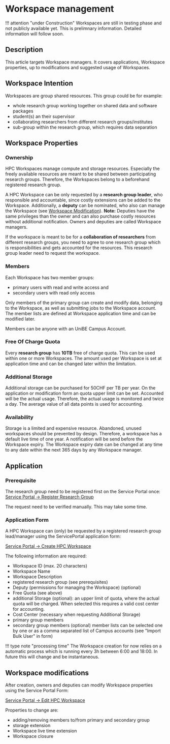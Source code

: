 # Workspace management

!!! attention "under Construction"
    Workspaces are still in testing phase and not publicly available yet. 
    This is prelimnary information.
    Detailed information will follow soon.

## Description
This article targets Workspace managers. It covers applications, Workspace properties, up to modifications and suggested usage of Workspaces.

## Workspace Intention
Workspaces are group shared resources. This group could be for example:

- whole research group working together on shared data and software packages
- student(s) an their supervisor
- collaborating researchers from different research groups/institutes
- sub-group within the research group, which requires data separation

## Workspace Properties
### Ownership
HPC Workspaces manage compute and storage resources. Especially the freely available resources are meant to be shared between participating research groups. Therefore, the Workspaces belong to a beforehand registered research group.

A HPC Workspace can be only requested by a **research group leader**, who responsible and accountable, since costly extensions can be added to the Workspace. 
Additionally, a **deputy** can be nominated, who also can manage the Workspace (see [Workspace Modification](#modification)). 
**Note:** Deputies have the same privileges than the owner and can also purchase costly resources without additional notification. Owners and deputies are called Workspace managers. 

If the workspace is meant to be for a **collaboration of researchers** from different research groups, you need to agree to one research group which is responsibilities and gets accounted for the resources. This research group leader need to request the workspace. 

### Members
Each Workspace has two member groups:

- primary users with read and write access and
- secondary users with read only access

Only members of the primary group can create and modify data, belonging to the Workspace, as well as submitting jobs to the Workspace account. The member lists are defined at Workspace application time and can be modified later. 

Members can be anyone with an UniBE Campus Account.

### Free Of Charge Quota
Every **research group** has **10TB** free of charge quota. This can be used within one or more Workspaces. The amount used per Workspace is set at application time and can be changed later within the limitation. 

### Additional Storage
Additional storage can be purchased for 50CHF per TB per year. 
On the application or modification form an quota upper limit can be set. Accounted will be the actual usage. Therefore, the actual usage is monitored and twice a day. The average value of all data points is used for accounting. 

### Availability
Storage is a limited and expensive resource. Abandoned, unused workspaces should be prevented by design. Therefore, a workspace has a default live time of one year. A notification will be send before the Workspace expiry. The Workspace expiry date can be changed at any time to any date within the next 365 days by any Workspace manager. 

[//]: # (TODO provide link to the ServicePortal)

## Application
### Prerequisite
The research group need to be registered first on the Service Portal once: [Service Portal -> Register Research Group](https://serviceportal.unibe.ch/sp?id=sc_cat_item&sys_id=3dd760551b0f145023a5dd318b4bcbe5&sysparm_category=6c6ba9631b88ac5023a5dd318b4bcb76)

The request need to be verified manually. This may take some time. 

### Application Form
A HPC Workspace can (only) be requested by a registered research group lead/manager using the ServicePortal application form:

[Service Portal -> Create HPC Workspace](https://serviceportal.unibe.ch/sp?id=sc_cat_item&sys_id=259743301b8bd05023a5dd318b4bcba5&sysparm_category=6c6ba9631b88ac5023a5dd318b4bcb76)

The following information are required:
- Workspace ID (max. 20 characters)
- Workspace Name
- Workspace Description
- registered research group (see prerequisites)
- Deputy (permissions for managing the Workspace) (optional)
- Free Quota (see above)
- additional Storage (optional): an upper limit of quota, where the actual quota will be charged. When selected this requires a valid cost center for accounting. 
- Cost Center (necessary when requesting Additional Storage)
- primary group members
- secondary group members (optional)
member lists can be selected one by one or as a comma separated list of Campus accounts (see "Import Bulk User" in form)

[//]: # (TODO remove note after changing to IAM-Tool)

!!! type note "processing time"
The Workspace creation for now relies on a automatic process which is running every 3h between 6:00 and 18:00. In future this will change and be instantaneous. 

## Workspace modifications

After creation, owners and deputies can modify Workspace properties using the Service Portal Form:

[Service Portal -> Edit HPC Workspace](https://serviceportal.unibe.ch/sp?id=sc_cat_item&sys_id=da846d3c1b9f9810f32fdc6a9b4bcbbd&sysparm_category=6c6ba9631b88ac5023a5dd318b4bcb76)

Properties to change are:
- adding/removing members to/from primary and secondary group
- storage extension
- Workspace live time extension
- Workspace closure